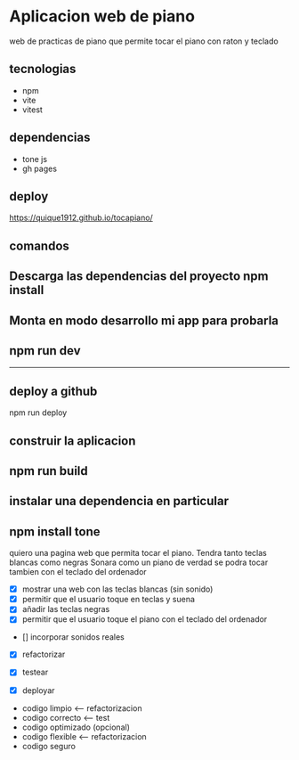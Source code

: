 # Aplicacion web de piano 
web de practicas de piano que permite tocar el piano con raton y teclado 

## tecnologias
- npm
- vite
- vitest

## dependencias
- tone js
- gh pages

## deploy

https://quique1912.github.io/tocapiano/

## comandos

Descarga las dependencias del proyecto
npm install
---
Monta en modo desarrollo mi app para probarla
---
npm run dev
---
---
deploy a github
---
npm run deploy

construir la aplicacion
---
npm run build
---
instalar una dependencia en particular 
---
npm install tone
---

quiero una pagina web que permita tocar el piano.
Tendra tanto teclas blancas como negras
Sonara como un piano de verdad
se podra tocar tambien con el teclado del ordenador

- [x] mostrar una web con las teclas blancas (sin sonido)
- [x] permitir que el usuario toque en teclas y suena
- [x] añadir las teclas negras
- [x] permitir que el usuario toque el piano con el teclado del ordenador
- [] incorporar sonidos reales
- [x] refactorizar
- [x] testear 
- [x] deployar


- codigo limpio  <-- refactorizacion
- codigo correcto  <-- test
- codigo optimizado (opcional)
- codigo flexible  <-- refactorizacion
- codigo seguro